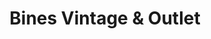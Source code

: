 ---
title: "Bines Vintage & Outlet"
url: /las-rozas-de-madrid/bines-vintage-und-outlet/
shop: ropa
---